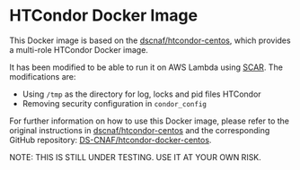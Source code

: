 HTCondor Docker Image
=============================

This Docker image is based on the [dscnaf/htcondor-centos](https://hub.docker.com/r/dscnaf/htcondor-centos/), which provides a multi-role HTCondor Docker image.

It has been modified to be able to run it on AWS Lambda using [SCAR](https://github.com/grycap/scar). The modifications are:

* Using `/tmp` as the directory for log, locks and pid files HTCondor
* Removing security configuration in `condor_config`

For further information on how to use this Docker image, please refer to the original instructions in [dscnaf/htcondor-centos](https://hub.docker.com/r/dscnaf/htcondor-centos/) and the corresponding GitHub repository: [DS-CNAF/htcondor-docker-centos](https://github.com/DS-CNAF/htcondor-docker-centos).

NOTE: THIS IS STILL UNDER TESTING. USE IT AT YOUR OWN RISK.
